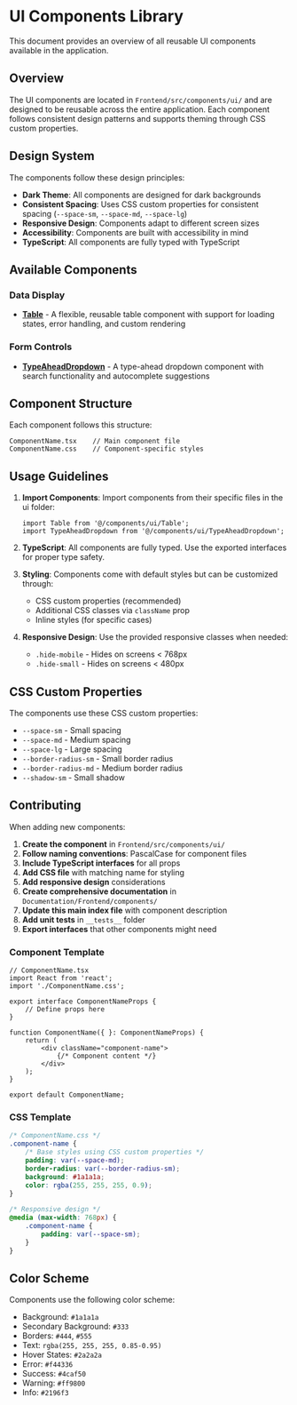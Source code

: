 # UI Components Library

This document provides an overview of all reusable UI components available in the application.

## Overview

The UI components are located in `Frontend/src/components/ui/` and are designed to be reusable across the entire application. Each component follows consistent design patterns and supports theming through CSS custom properties.

## Design System

The components follow these design principles:
- **Dark Theme**: All components are designed for dark backgrounds
- **Consistent Spacing**: Uses CSS custom properties for consistent spacing (`--space-sm`, `--space-md`, `--space-lg`)
- **Responsive Design**: Components adapt to different screen sizes
- **Accessibility**: Components are built with accessibility in mind
- **TypeScript**: All components are fully typed with TypeScript

## Available Components

### Data Display

- **[Table](./components/Table.md)** - A flexible, reusable table component with support for loading states, error handling, and custom rendering

### Form Controls

- **[TypeAheadDropdown](./components/TypeAheadDropdown.md)** - A type-ahead dropdown component with search functionality and autocomplete suggestions

## Component Structure

Each component follows this structure:
```
ComponentName.tsx    // Main component file
ComponentName.css    // Component-specific styles
```

## Usage Guidelines

1. **Import Components**: Import components from their specific files in the ui folder:
   ```tsx
   import Table from '@/components/ui/Table';
   import TypeAheadDropdown from '@/components/ui/TypeAheadDropdown';
   ```

2. **TypeScript**: All components are fully typed. Use the exported interfaces for proper type safety.

3. **Styling**: Components come with default styles but can be customized through:
   - CSS custom properties (recommended)
   - Additional CSS classes via `className` prop
   - Inline styles (for specific cases)

4. **Responsive Design**: Use the provided responsive classes when needed:
   - `.hide-mobile` - Hides on screens < 768px
   - `.hide-small` - Hides on screens < 480px

## CSS Custom Properties

The components use these CSS custom properties:
- `--space-sm` - Small spacing
- `--space-md` - Medium spacing
- `--space-lg` - Large spacing
- `--border-radius-sm` - Small border radius
- `--border-radius-md` - Medium border radius
- `--shadow-sm` - Small shadow

## Contributing

When adding new components:

1. **Create the component** in `Frontend/src/components/ui/`
2. **Follow naming conventions**: PascalCase for component files
3. **Include TypeScript interfaces** for all props
4. **Add CSS file** with matching name for styling
5. **Add responsive design** considerations
6. **Create comprehensive documentation** in `Documentation/Frontend/components/`
7. **Update this main index file** with component description
8. **Add unit tests** in `__tests__` folder
9. **Export interfaces** that other components might need

### Component Template

```tsx
// ComponentName.tsx
import React from 'react';
import './ComponentName.css';

export interface ComponentNameProps {
    // Define props here
}

function ComponentName({ }: ComponentNameProps) {
    return (
        <div className="component-name">
            {/* Component content */}
        </div>
    );
}

export default ComponentName;
```

### CSS Template

```css
/* ComponentName.css */
.component-name {
    /* Base styles using CSS custom properties */
    padding: var(--space-md);
    border-radius: var(--border-radius-sm);
    background: #1a1a1a;
    color: rgba(255, 255, 255, 0.9);
}

/* Responsive design */
@media (max-width: 768px) {
    .component-name {
        padding: var(--space-sm);
    }
}
```

## Color Scheme

Components use the following color scheme:
- Background: `#1a1a1a`
- Secondary Background: `#333`
- Borders: `#444`, `#555`
- Text: `rgba(255, 255, 255, 0.85-0.95)`
- Hover States: `#2a2a2a`
- Error: `#f44336`
- Success: `#4caf50`
- Warning: `#ff9800`
- Info: `#2196f3`
